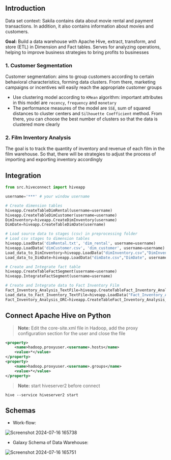 ## Introduction
Data set context: Sakila contains data about movie rental and payment transactions. In addition, it also contains information about movies and customers.

**Goal:** Build a data warehouse with Apache Hive, extract, transform, and store (ETL) in Dimension and Fact tables. Serves for analyzing operations, helping to improve business strategies to bring profits to businesses

### 1. Customer Segmentation

Customer segmentation: aims to group customers according to certain behavioral characteristics, forming data clusters. From there, marketing campaigns or incentives will easily reach the appropriate customer groups
- Use clustering model according to `KMean` algorithm: important attributes in this model are `recency`, `frequency` and `monetary`
- The performance measures of the model are `SSE`, sum of squared distances to cluster centers and `Silhouette Coefficient` method. From there, you can choose the best number of clusters so that the data is clustered more clearly

### 2. Film Inventory Analysis

The goal is to track the quantity of inventory and revenue of each film in the film warehouse. So that, there will be strategies to adjust the process of importing and exporting inventory accordingly

## Integration

```python
from src.hiveconnect import hiveapp

username='***' # your window username

# Create dimension tables
hiveapp.CreateTableDimRental(username=username)
hiveapp.CreateTableDimCustomer(username=username)
DimInventory=hiveapp.CreateDimInventory(username)
DimDate=hiveapp.CreateTableDimDate(username)

# Load source data to stages (csv) in preprocessing folder
# Load csv stages to dimension tables
hiveapp.LoadData('dimRental.txt', 'dim_rental', username=username)
hiveapp.LoadData('dimCustomer.csv', 'dim_customer', username=username)
Load_data_to_DimInventory=hiveapp.LoadData("dimInventory.csv","DimInventory", username)
Load_data_to_DimDate=hiveapp.LoadData("dimDate.csv","DimDate", username)

# Create and Integrate fact table
hiveapp.CreateTableFactSegment(username=username)
hiveapp.IntegrateFactSegment(username=username)

# Create and Integrate data to Fact Inventory Film
Fact_Inventory_Analysis_TextFile=hiveapp.CreateTableFact_Inventory_Analysis_TextFile(username)
Load_data_to_Fact_Inventory_TextFile=hiveapp.LoadData("Fact_Inventory_Analysis.csv",'Fact_Inventory_Analysis_TextFile',username)
Fact_Inventory_Analysis_ORC=hiveapp.CreateTableFact_Inventory_Analysis_ORC(username)
```

## Connect Apache Hive on Python
> **Note:** Edit the core-site.xml file in Hadoop, add the proxy configuration section for the user and close the file
```xml
<property>
    <name>hadoop.proxyuser.<username>.hosts</name>
    <value>*</value>
</property>
<property>
    <name>hadoop.proxyuser.<username>.groups</name>
    <value>*</value>
</property>
```
> **Note:** start hiveserver2 before connect
```
hive --service hiveserver2 start
```

## Schemas

* Work-flow:

![Screenshot 2024-07-16 165738](https://github.com/user-attachments/assets/8e6a0bda-f377-4d0a-a6a7-464c1b6f8466)


* Galaxy Schema of Data Warehouse:

![Screenshot 2024-07-16 165751](https://github.com/user-attachments/assets/6341aadd-3316-4448-8739-c711fd309cf6)


